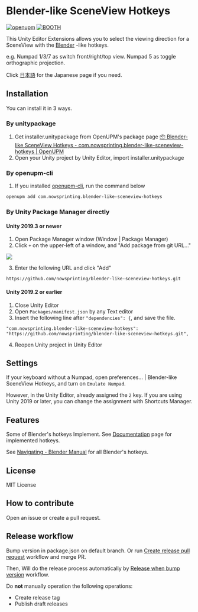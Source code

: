 # Blender-like SceneView Hotkeys

[![openupm](https://img.shields.io/npm/v/com.nowsprinting.blender-like-sceneview-hotkeys?label=openupm&registry_uri=https://package.openupm.com)](https://openupm.com/packages/com.nowsprinting.blender-like-sceneview-hotkeys/)
[![BOOTH](https://img.shields.io/badge/-BOOTH-EE524C)](https://ikagoya.booth.pm/items/2644683)

This Unity Editor Extensions allows you to select the viewing direction for a SceneView with the [Blender](https://www.blender.org/) -like hotkeys.

e.g. Numpad 1/3/7 as switch front/right/top view.
Numpad 5 as toggle orthographic projection.

Click [日本語](./README_ja.md) for the Japanese page if you need.


## Installation

You can install it in 3 ways.

### By unitypackage

1. Get installer.unitypackage from OpenUPM's package page [📦 Blender-like SceneView Hotkeys - com.nowsprinting.blender-like-sceneview-hotkeys | OpenUPM](https://openupm.com/packages/com.nowsprinting.blender-like-sceneview-hotkeys/)
2. Open your Unity project by Unity Editor, import installer.unitypackage

### By openupm-cli

1. If you installed [openupm-cli](https://github.com/openupm/openupm-cli), run the command below

```bash
openupm add com.nowsprinting.blender-like-sceneview-hotkeys
```

### By Unity Package Manager directly

#### Unity 2019.3 or newer

1. Open Package Manager window (Window | Package Manager)
2. Click `+` on the upper-left of a window, and "Add package from git URL..."

![](./Documentation~/add_package_from_git_url.png)

3. Enter the following URL and click "Add"

```
https://github.com/nowsprinting/blender-like-sceneview-hotkeys.git
```

#### Unity 2019.2 or earlier

1. Close Unity Editor
2. Open `Packages/manifest.json` by any Text editor
3. Insert the following line after `"dependencies": {`, and save the file.

```
"com.nowsprinting.blender-like-sceneview-hotkeys": "https://github.com/nowsprinting/blender-like-sceneview-hotkeys.git",
```

4. Reopen Unity project in Unity Editor


## Settings

If your keyboard without a Numpad, open preferences... | Blender-like SceneView Hotkeys, and turn on `Emulate Numpad`.

However, in the Unity Editor, already assigned the `2` key. If you are using Unity 2019 or later, you can change the assignment with Shortcuts Manager.


## Features

Some of Blender's hotkeys Implement.
See [Documentation](./Documentation~/blender-like-sceneview-hotkeys.md) page for implemented hotkeys.

See [Navigating - Blender Manual](https://docs.blender.org/manual/en/latest/editors/3dview/navigate/index.html) for all Blender's hotkeys.


## License

MIT License


## How to contribute

Open an issue or create a pull request.


## Release workflow

Bump version in package.json on default branch.
Or run [Create release pull request](https://github.com/nowsprinting/blender-like-sceneview-hotkeys/actions/workflows/create_release_pr.yml) workflow and merge PR.

Then, Will do the release process automatically by [Release when bump version](.github/workflows/release_when_bump_version.yml) workflow.

Do **not** manually operation the following operations:

- Create release tag
- Publish draft releases